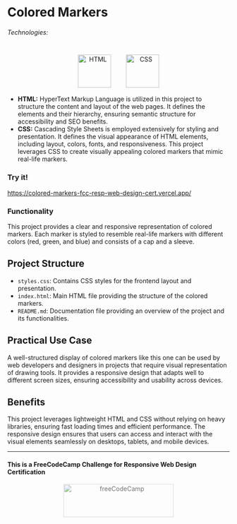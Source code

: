 # Colored Markers

###### Technologies:
<p align="center">
<img src="https://img.icons8.com/color/75/000000/html-5.png" width="75" height="75" alt="HTML" style="margin: 10px 15px 0 15px;" />
<img src="https://img.icons8.com/color/75/000000/css3.png" width="75" height="75" alt="CSS" style="margin: 10px 15px 0 15px;" />
</p>

- **HTML:** HyperText Markup Language is utilized in this project to structure the content and layout of the web pages. It defines the elements and their hierarchy, ensuring semantic structure for accessibility and SEO benefits.
- **CSS:** Cascading Style Sheets is employed extensively for styling and presentation. It defines the visual appearance of HTML elements, including layout, colors, fonts, and responsiveness. This project leverages CSS to create visually appealing colored markers that mimic real-life markers.

### Try it!
https://colored-markers-fcc-resp-web-design-cert.vercel.app/

### Functionality

This project provides a clear and responsive representation of colored markers. Each marker is styled to resemble real-life markers with different colors (red, green, and blue) and consists of a cap and a sleeve.

## Project Structure

- `styles.css`: Contains CSS styles for the frontend layout and presentation.
- `index.html`: Main HTML file providing the structure of the colored markers.
- `README.md`: Documentation file providing an overview of the project and its functionalities.

## Practical Use Case

A well-structured display of colored markers like this one can be used by web developers and designers in projects that require visual representation of drawing tools. It provides a responsive design that adapts well to different screen sizes, ensuring accessibility and usability across devices.

## Benefits

This project leverages lightweight HTML and CSS without relying on heavy libraries, ensuring fast loading times and efficient performance. The responsive design ensures that users can access and interact with the visual elements seamlessly on desktops, tablets, and mobile devices.

---
#### This is a FreeCodeCamp Challenge for Responsive Web Design Certification
<p align="center">
<img src="https://cdn.freecodecamp.org/platform/universal/fcc_primary.svg" width="250" height="75" alt="freeCodeCamp" style="margin: 0 15px; opacity: 0.6" />
</p>